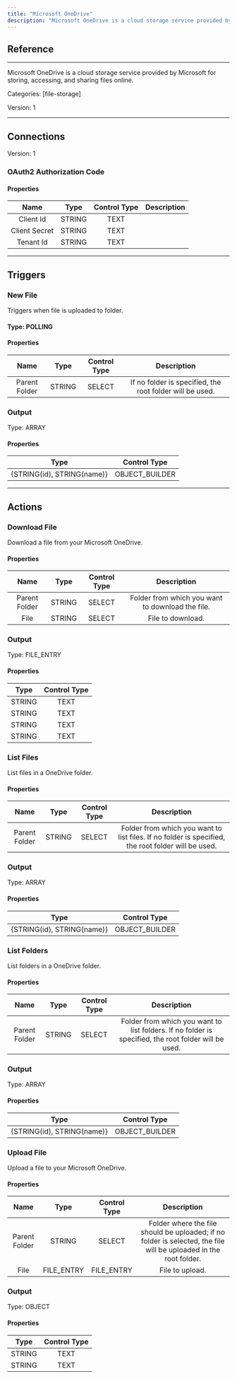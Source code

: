 ```yaml
---
title: "Microsoft OneDrive"
description: "Microsoft OneDrive is a cloud storage service provided by Microsoft for storing, accessing, and sharing files online."
---
```

## Reference
<hr />

Microsoft OneDrive is a cloud storage service provided by Microsoft for storing, accessing, and sharing files online.


Categories: [file-storage]


Version: 1

<hr />



## Connections

Version: 1


### OAuth2 Authorization Code

#### Properties

|      Name      |     Type     |     Control Type     |     Description     |
|:--------------:|:------------:|:--------------------:|:-------------------:|
| Client Id | STRING | TEXT  |  |
| Client Secret | STRING | TEXT  |  |
| Tenant Id | STRING | TEXT  |  |





<hr />



## Triggers


### New File
Triggers when file is uploaded to folder.

#### Type: POLLING
#### Properties

|      Name      |     Type     |     Control Type     |     Description     |
|:--------------:|:------------:|:--------------------:|:-------------------:|
| Parent Folder | STRING | SELECT  |  If no folder is specified, the root folder will be used.  |


### Output



Type: ARRAY


#### Properties

|     Type     |     Control Type     |
|:------------:|:--------------------:|
| {STRING\(id), STRING\(name)} | OBJECT_BUILDER  |







<hr />



## Actions


### Download File
Download a file from your Microsoft OneDrive.

#### Properties

|      Name      |     Type     |     Control Type     |     Description     |
|:--------------:|:------------:|:--------------------:|:-------------------:|
| Parent Folder | STRING | SELECT  |  Folder from which you want to download the file.  |
| File | STRING | SELECT  |  File to download.  |


### Output



Type: FILE_ENTRY


#### Properties

|     Type     |     Control Type     |
|:------------:|:--------------------:|
| STRING | TEXT  |
| STRING | TEXT  |
| STRING | TEXT  |
| STRING | TEXT  |






### List Files
List files in a OneDrive folder.

#### Properties

|      Name      |     Type     |     Control Type     |     Description     |
|:--------------:|:------------:|:--------------------:|:-------------------:|
| Parent Folder | STRING | SELECT  |  Folder from which you want to list files. If no folder is specified, the root folder will be used.  |


### Output



Type: ARRAY


#### Properties

|     Type     |     Control Type     |
|:------------:|:--------------------:|
| {STRING\(id), STRING\(name)} | OBJECT_BUILDER  |






### List Folders
List folders in a OneDrive folder.

#### Properties

|      Name      |     Type     |     Control Type     |     Description     |
|:--------------:|:------------:|:--------------------:|:-------------------:|
| Parent Folder | STRING | SELECT  |  Folder from which you want to list folders. If no folder is specified, the root folder will be used.  |


### Output



Type: ARRAY


#### Properties

|     Type     |     Control Type     |
|:------------:|:--------------------:|
| {STRING\(id), STRING\(name)} | OBJECT_BUILDER  |






### Upload File
Upload a file to your Microsoft OneDrive.

#### Properties

|      Name      |     Type     |     Control Type     |     Description     |
|:--------------:|:------------:|:--------------------:|:-------------------:|
| Parent Folder | STRING | SELECT  |  Folder where the file should be uploaded; if no folder is selected, the file will be uploaded in the root folder.  |
| File | FILE_ENTRY | FILE_ENTRY  |  File to upload.  |


### Output



Type: OBJECT


#### Properties

|     Type     |     Control Type     |
|:------------:|:--------------------:|
| STRING | TEXT  |
| STRING | TEXT  |






